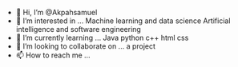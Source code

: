 - 👋 Hi, I’m @Akpahsamuel
- 👀 I’m interested in ... Machine learning and data science Artificial intelligence and software engineering 
- 🌱 I’m currently learning ... Java python c++ html css 
- 💞️ I’m looking to collaborate on ... a project 
- 📫 How to reach me ... 

<!---
Akpahsamuel/Akpahsamuel is a ✨ special ✨ repository because its `README.md` (this file) appears on your GitHub profile.
You can click the Preview link to take a look at your changes.
--->
